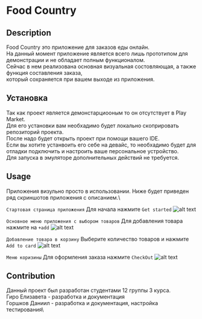 # Food Country

## Description 
Food Country это приложение для заказов еды онлайн.\
На данный момент приложение является всего лишь прототипом для демонстрации и не обладает полным функционалом.\
Сейчас в нем реализована основная визуальная состовляющая, а также функция составления заказа, \
который сохраняется при вашем выходе из приложения.

## Установка
Так как проект является демонстарциооным то он отсутствует в Play Market.\
Для его установки вам необхадимо будет локально скоприровать репозиторий проекта.\
После надо будет открыть проект при помощи вашего IDE.\
Если вы хотите устанвоить  его себе на девайс, то необхадимо будет для отладки подключить и настроить ваше персональное устройство.\
Для запуска в эмуляторе дополнительных действий не требуется.

## Usage
Приложения визульно просто в использовании. Ниже будет приведен ряд скриншотов приложения с описанием.\


`Стартовая страница приложения`
Для начала нажмите `Get started`
![alt text](examples/img1.jpg)

`Основное меню приложения с выбором товаров`
Для добавления товара нажмите на `+add` 
![alt text](examples/img2.jpg)

`Добавление товара в корзину`
Выберите количество товаров и нажмите `Add to card`
![alt text](examples/img3.jpg)

`Меню коризины`
Для оформления заказа нажмите `CheckOut`
![alt text](examples/img4.jpg)

## Contribution

Данный проект был разработан студентами 12 группы 3 курса.\
Гиро Елизавета - разработка и документация\
Горшков Даниил - разработка и документация, настройка тестирования\


